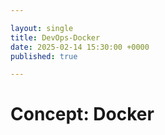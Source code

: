```yaml
---

layout: single
title: DevOps-Docker
date: 2025-02-14 15:30:00 +0000
published: true

---
```


# Concept: Docker
